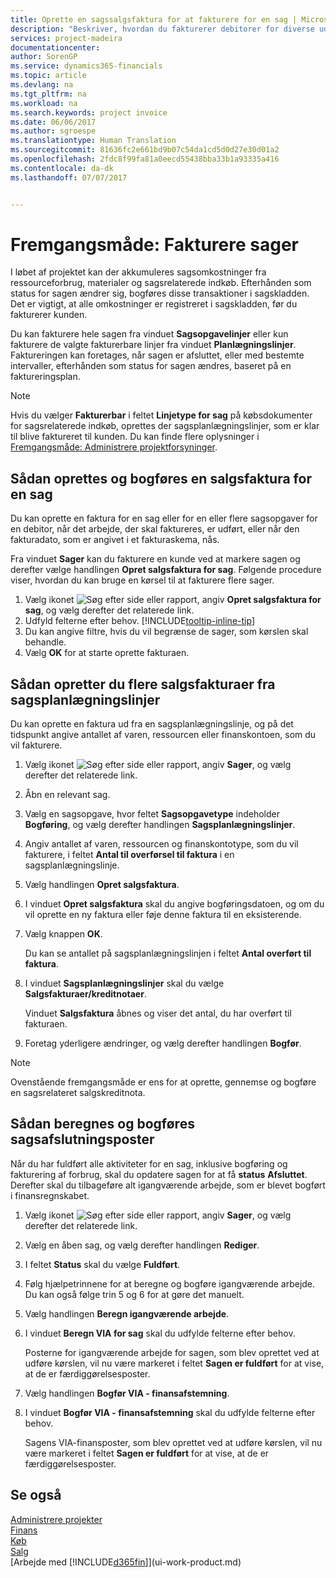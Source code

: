 ```yaml
---
title: Oprette en sagssalgsfaktura for at fakturere for en sag | Microsoft Docs
description: "Beskriver, hvordan du fakturerer debitorer for diverse udgifter, efterhånden som et projekt skrider frem."
services: project-madeira
documentationcenter: 
author: SorenGP
ms.service: dynamics365-financials
ms.topic: article
ms.devlang: na
ms.tgt_pltfrm: na
ms.workload: na
ms.search.keywords: project invoice
ms.date: 06/06/2017
ms.author: sgroespe
ms.translationtype: Human Translation
ms.sourcegitcommit: 81636fc2e661bd9b07c54da1cd5d0d27e30d01a2
ms.openlocfilehash: 2fdc8f99fa81a0eecd55438bba33b1a93335a416
ms.contentlocale: da-dk
ms.lasthandoff: 07/07/2017


---
```

# <a name="how-to-invoice-jobs"></a>Fremgangsmåde: Fakturere sager
I løbet af projektet kan der akkumuleres sagsomkostninger fra ressourceforbrug, materialer og sagsrelaterede indkøb. Efterhånden som status for sagen ændrer sig, bogføres disse transaktioner i sagskladden. Det er vigtigt, at alle omkostninger er registreret i sagskladden, før du fakturerer kunden.

Du kan fakturere hele sagen fra vinduet **Sagsopgavelinjer** eller kun fakturere de valgte fakturerbare linjer fra vinduet **Planlægningslinjer**. Faktureringen kan foretages, når sagen er afsluttet, eller med bestemte intervaller, efterhånden som status for sagen ændres, baseret på en faktureringsplan.

> [!NOTE]  
>   Hvis du vælger **Fakturerbar** i feltet **Linjetype for sag** på købsdokumenter for sagsrelaterede indkøb, oprettes der sagsplanlægningslinjer, som er klar til blive faktureret til kunden. Du kan finde flere oplysninger i [Fremgangsmåde: Administrere projektforsyninger](projects-how-manage-project-supplies.md).

## <a name="to-create-and-post-a-job-sales-invoice"></a>Sådan oprettes og bogføres en salgsfaktura for en sag
Du kan oprette en faktura for en sag eller for en eller flere sagsopgaver for en debitor, når det arbejde, der skal faktureres, er udført, eller når den fakturadato, som er angivet i et fakturaskema, nås.

Fra vinduet **Sager** kan du fakturere en kunde ved at markere sagen og derefter vælge handlingen **Opret salgsfaktura for sag**. Følgende procedure viser, hvordan du kan bruge en kørsel til at fakturere flere sager.  

1. Vælg ikonet ![Søg efter side eller rapport](media/ui-search/search_small.png "Ikonet Søg efter side eller rapport"), angiv **Opret salgsfaktura for sag**, og vælg derefter det relaterede link.  
2. Udfyld felterne efter behov. [!INCLUDE[tooltip-inline-tip](includes/tooltip-inline-tip_md.md)]
3. Du kan angive filtre, hvis du vil begrænse de sager, som kørslen skal behandle.
4. Vælg **OK** for at starte oprette fakturaen.  

## <a name="to-create-multiple-job-sales-invoices-from-job-planning-lines"></a>Sådan opretter du flere salgsfakturaer fra sagsplanlægningslinjer
Du kan oprette en faktura ud fra en sagsplanlægningslinje, og på det tidspunkt angive antallet af varen, ressourcen eller finanskontoen, som du vil fakturere.

1. Vælg ikonet ![Søg efter side eller rapport](media/ui-search/search_small.png "Ikonet Søg efter side eller rapport"), angiv **Sager**, og vælg derefter det relaterede link.
2. Åbn en relevant sag.
3. Vælg en sagsopgave, hvor feltet **Sagsopgavetype** indeholder **Bogføring**, og vælg derefter handlingen **Sagsplanlægningslinjer**.  
4. Angiv antallet af varen, ressourcen og finanskontotype, som du vil fakturere, i feltet **Antal til overførsel til faktura** i en sagsplanlægningslinje.  
5. Vælg handlingen **Opret salgsfaktura**.
6. I vinduet **Opret salgsfaktura** skal du angive bogføringsdatoen, og om du vil oprette en ny faktura eller føje denne faktura til en eksisterende.
7. Vælg knappen **OK**.  

    Du kan se antallet på sagsplanlægningslinjen i feltet **Antal overført til faktura**.
8. I vinduet **Sagsplanlægningslinjer** skal du vælge **Salgsfakturaer/kreditnotaer**.

    Vinduet **Salgsfaktura** åbnes og viser det antal, du har overført til fakturaen.  
9. Foretag yderligere ændringer, og vælg derefter handlingen **Bogfør**.

> [!NOTE]  
>   Ovenstående fremgangsmåde er ens for at oprette, gennemse og bogføre en sagsrelateret salgskreditnota.

## <a name="to-calculate-and-post-job-completion-entries"></a>Sådan beregnes og bogføres sagsafslutningsposter
Når du har fuldført alle aktiviteter for en sag, inklusive bogføring og fakturering af forbrug, skal du opdatere sagen for at få **status** **Afsluttet**. Derefter skal du tilbageføre alt igangværende arbejde, som er blevet bogført i finansregnskabet.

1. Vælg ikonet ![Søg efter side eller rapport](media/ui-search/search_small.png "Ikonet Søg efter side eller rapport"), angiv **Sager**, og vælg derefter det relaterede link.  
2. Vælg en åben sag, og vælg derefter handlingen **Rediger**.
3. I feltet **Status** skal du vælge **Fuldført**.
4. Følg hjælpetrinnene for at beregne og bogføre igangværende arbejde. Du kan også følge trin 5 og 6 for at gøre det manuelt.  
5. Vælg handlingen **Beregn igangværende arbejde**.
6. I vinduet **Beregn VIA for sag** skal du udfylde felterne efter behov.  

     Posterne for igangværende arbejde for sagen, som blev oprettet ved at udføre kørslen, vil nu være markeret i feltet **Sagen er fuldført** for at vise, at de er færdiggørelsesposter.  
7. Vælg handlingen **Bogfør VIA - finansafstemning**.
8. I vinduet **Bogfør VIA - finansafstemning** skal du udfylde felterne efter behov.  

     Sagens VIA-finansposter, som blev oprettet ved at udføre kørslen, vil nu være markeret i feltet **Sagen er fuldført** for at vise, at de er færdiggørelsesposter.

## <a name="see-also"></a>Se også
[Administrere projekter](projects-manage-projects.md)  
[Finans](finance.md)  
[Køb](purchasing-manage-purchasing.md)         
[Salg](sales-manage-sales.md)      
[Arbejde med [!INCLUDE[d365fin](includes/d365fin_md.md)]](ui-work-product.md)  

